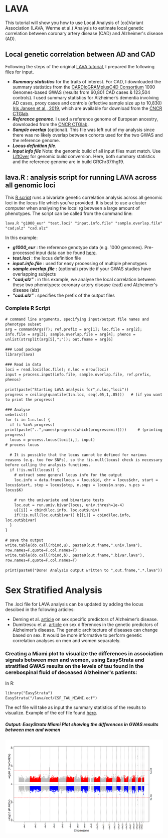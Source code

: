 # LAVA
This tutorial will show you how to use Local Analysis of [co]Variant Association (LAVA, Werme et al.) Analysis to estimate local genetic correlation between coronary artery disease (CAD) and Alzheimer's disease (AD).

## Local genetic correlation between AD and CAD
Following the steps of the original [LAVA tutorial](https://github.com/josefin-werme/LAVA), I prepared the following files for input.
- ***Summary statistics*** for the traits of interest. For CAD, I downloaded the summary statistics from the [CARDIoGRAMplusC4D Consortium](http://www.cardiogramplusc4d.org/data-downloads/) 1000 Genomes-based GWAS (results from 60,801 CAD cases & 123,504 controls). I used summary statistics for Alzheimer’s dementia involving AD cases, proxy cases and controls (effective sample size up to 10,830)  [Iris Jansen et al., 2019](https://www.nature.com/articles/s41588-018-0311-9), which are available for download from the [CNCR CTGlab](https://ctg.cncr.nl/software/summary_statistics). 
- ***Reference genome***. I used a reference genome of European ancestry, downloaded from the [CNCR CTGlab](https://ctg.cncr.nl/software/magma).  
- ***Sample overlap*** (optional). This file was left out of my analysis since there was no likely overlap between cohorts used for the two GWAS and the reference genome.
- ***Locus definition file***. 
- ***Input info file***
Note: the genomic build of all input files must match. Use [LiftOver](https://genome.ucsc.edu/cgi-bin/hgLiftOver/) for genomic build conversion. Here, both summary statistics and the reference genome are in build GRChr37/hg19.

## lava.R : analysis script for running LAVA across all genomic loci
This [R script](https://github.com/GaglianoTaliun-Lab/lava_protocol/blob/main/lava.R) runs a bivariate genetic correlation analysis across all genomic loci in the locus file which you've provided. It is best to use a cluster computer when analysing the local rg between a large amount of phenotypes. The script can be called from the command line:

```
lava.R "g1000_eur" "test.loci" "input.info.file" "sample.overlap.file" "cad;alz" "cad.alz"
```

In this example:
- ***g1000_eur*** : the reference genotype data (e.g. 1000 genomes). Pre-processed input data can be found [here](https://ctg.cncr.nl/software/magma).
- ***test.loci*** : the locus definition file
- ***input.info.file*** : used for easy processing of multiple phenotypes
- ***sample.overlap.file*** : (optional) provide if your GWAS studies have overlapping subjects
- ***"cad;alz"*** : in this example, we analyse the local correlation between these two phenotypes: coronary artery disease (cad) and Alzheimer's disease (alz)
- ***"cad.alz"*** : specifies the prefix of the output files



### **Complete R Script**

```
# command line arguments, specifying input/output file names and phenotype subset
arg = commandArgs(T); ref.prefix = arg[1]; loc.file = arg[2]; info.file = arg[3]; sample.overlap.file = arg[4]; phenos = unlist(strsplit(arg[5],";")); out.fname = arg[6]

### Load package
library(lava)

### Read in data
loci = read.loci(loc.file); n.loc = nrow(loci)
input = process.input(info.file, sample.overlap.file, ref.prefix, phenos)

print(paste("Starting LAVA analysis for",n.loc,"loci"))
progress = ceiling(quantile(1:n.loc, seq(.05,1,.05)))   # (if you want to print the progress)

### Analyse
u=b=list()
for (i in 1:n.loc) {
  if (i %in% progress) print(paste("..",names(progress[which(progress==i)])))     # (printing progress)
  locus = process.locus(loci[i,], input)                                          # process locus

  # It is possible that the locus cannot be defined for various reasons (e.g. too few SNPs), so the !is.null(locus) check is necessary before calling the analysis functions.
  if (!is.null(locus)) {
    # extract some general locus info for the output
    loc.info = data.frame(locus = locus$id, chr = locus$chr, start = locus$start, stop = locus$stop, n.snps = locus$n.snps, n.pcs = locus$K)

    # run the univariate and bivariate tests
    loc.out = run.univ.bivar(locus, univ.thresh=1e-4)
    u[[i]] = cbind(loc.info, loc.out$univ)
    if(!is.null(loc.out$bivar)) b[[i]] = cbind(loc.info, loc.out$bivar)
  }
}

# save the output
write.table(do.call(rbind,u), paste0(out.fname,".univ.lava"), row.names=F,quote=F,col.names=T)
write.table(do.call(rbind,b), paste0(out.fname,".bivar.lava"), row.names=F,quote=F,col.names=T)

print(paste0("Done! Analysis output written to ",out.fname,".*.lava"))
```

# Sex Stratified Analysis

The .loci file for LAVA analysis can be updated by adding the locus descibed in the following articles:
- Deming et al. [article](https://www.ncbi.nlm.nih.gov/pmc/articles/PMC6280657/) on sex specific predictors of Alzheimer’s disease.
- Dumitrescu et al. [article](https://www.ncbi.nlm.nih.gov/pmc/articles/PMC6736148/) on sex differences in the genetic predictors of Alzheimer’s disease.
The genetic architecture of diseases can change based on sex. It would be more informative to perform genetic correlation analyses on men and women separately.

### Creating a Miami plot to visualize the differences in association signals between men and women, using EasyStrata and stratified GWAS results on the levels of tau found in the cerebospinal fluid of deceased Alzheimer's patients:

In R: 

```
library("EasyStrata")
EasyStrata("/lava/ecf/CSF_TAU_MIAMI.ecf")
```

The ecf file will take as input the summary statistics of the results to visualize. 
Example of the ecf file found [here](https://github.com/GaglianoTaliun-Lab/lava_protocol/blob/main/CSF_TAU_MIAMI.ecf).

##### Output: EasyStrata Miami Plot showing the differences in GWAS results between men and women
<img src="https://github.com/GaglianoTaliun-Lab/lava_protocol/blob/main/CSF_TAU_miami.png" width="600" height="300">

 

